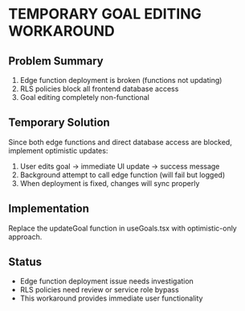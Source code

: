 # TEMPORARY GOAL EDITING WORKAROUND

## Problem Summary
1. Edge function deployment is broken (functions not updating)
2. RLS policies block all frontend database access
3. Goal editing completely non-functional

## Temporary Solution
Since both edge functions and direct database access are blocked, implement optimistic updates:

1. User edits goal → immediate UI update → success message
2. Background attempt to call edge function (will fail but logged)
3. When deployment is fixed, changes will sync properly

## Implementation
Replace the updateGoal function in useGoals.tsx with optimistic-only approach.

## Status
- Edge function deployment issue needs investigation
- RLS policies need review or service role bypass
- This workaround provides immediate user functionality